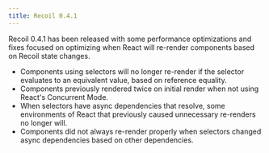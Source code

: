 ```yaml
---
title: Recoil 0.4.1
---
```


Recoil 0.4.1 has been released with some performance optimizations and fixes focused on optimizing when React will re-render components based on Recoil state changes.

- Components using selectors will no longer re-render if the selector evaluates to an equivalent value, based on reference equality.
- Components previously rendered twice on initial render when not using React's Concurrent Mode.
- When selectors have async dependencies that resolve, some environments of React that previously caused unnecessary re-renders no longer will.
- Components did not always re-render properly when selectors changed async dependencies based on other dependencies.
